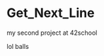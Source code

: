 # Get_Next_Line
my second project at 42school

































































































































































































































































































































































































































lol balls
